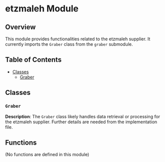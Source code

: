 # etzmaleh Module

## Overview

This module provides functionalities related to the etzmaleh supplier.  It currently imports the `Graber` class from the `graber` submodule.


## Table of Contents

* [Classes](#classes)
    * [Graber](#graber)


## Classes

### `Graber`

**Description**:  The `Graber` class likely handles data retrieval or processing for the etzmaleh supplier.  Further details are needed from the implementation file.


## Functions

(No functions are defined in this module)

```